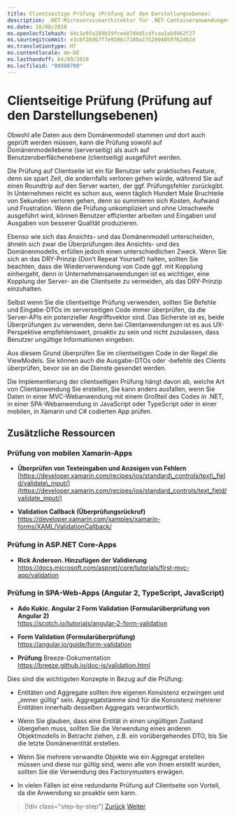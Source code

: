 ```yaml
---
title: Clientseitige Prüfung (Prüfung auf den Darstellungsebenen)
description: .NET-Microservicearchitektur für .NET-Containeranwendungen | Übersicht über wichtige Konzepte für clientseitige Validierungen
ms.date: 10/08/2018
ms.openlocfilehash: 44c1e9fa280b19fcee87d4d1cdfcaa2ab9462f27
ms.sourcegitcommit: e3cbf26d67f7e9286c7108a2752804050762d02d
ms.translationtype: HT
ms.contentlocale: de-DE
ms.lasthandoff: 04/09/2020
ms.locfileid: "80988700"
---
```

# <a name="client-side-validation-validation-in-the-presentation-layers"></a>Clientseitige Prüfung (Prüfung auf den Darstellungsebenen)

Obwohl alle Daten aus dem Domänenmodell stammen und dort auch geprüft werden müssen, kann die Prüfung sowohl auf Domänenmodellebene (serverseitig) als auch auf Benutzeroberflächenebene (clientseitig) ausgeführt werden.

Die Prüfung auf Clientseite ist ein für Benutzer sehr praktisches Feature, denn sie spart Zeit, die andernfalls verloren gehen würde, während Sie auf einen Roundtrip auf den Server warten, der ggf. Prüfungsfehler zurückgibt. In Unternehmen reicht es schon aus, wenn täglich Hundert Male Bruchteile von Sekunden verloren gehen, denn so summieren sich Kosten, Aufwand und Frustration. Wenn die Prüfung unkompliziert und ohne Umschweife ausgeführt wird, können Benutzer effizienter arbeiten und Eingaben und Ausgaben von besserer Qualität produzieren.

Ebenso wie sich das Ansichts- und das Domänenmodell unterscheiden, ähneln sich zwar die Überprüfungen des Ansichts- und des Domänenmodells, erfüllen jedoch einen unterschiedlichen Zweck. Wenn Sie sich an das DRY-Prinzip (Don’t Repeat Yourself) halten, sollten Sie beachten, dass die Wiederverwendung von Code ggf. mit Kopplung einhergeht, denn in Unternehmensanwendungen ist es wichtiger, eine Kopplung der Server- an die Clientseite zu vermeiden, als das DRY-Prinzip einzuhalten.

Selbst wenn Sie die clientseitige Prüfung verwenden, sollten Sie Befehle und Eingabe-DTOs im serverseitigen Code immer überprüfen, da die Server-APIs ein potenzieller Angriffsvektor sind. Das Sicherste ist es, beide Überprüfungen zu verwenden, denn bei Clientanwendungen ist es aus UX-Perspektive empfehlenswert, proaktiv zu sein und nicht zuzulassen, dass Benutzer ungültige Informationen eingeben.

Aus diesem Grund überprüfen Sie im clientseitigen Code in der Regel die ViewModels. Sie können auch die Ausgabe-DTOs oder -befehle des Clients überprüfen, bevor sie an die Dienste gesendet werden.

Die Implementierung der clientseitigen Prüfung hängt davon ab, welche Art von Clientanwendung Sie erstellen, Sie kann anders ausfallen, wenn Sie Daten in einer MVC-Webanwendung mit einem Großteil des Codes in .NET, in einer SPA-Webanwendung in JavaScript oder TypeScript oder in einer mobilen, in Xamarin und C# codierten App prüfen.

## <a name="additional-resources"></a>Zusätzliche Ressourcen

### <a name="validation-in-xamarin-mobile-apps"></a>Prüfung von mobilen Xamarin-Apps

- **Überprüfen von Texteingaben und Anzeigen von Fehlern** \
  [https://developer.xamarin.com/recipes/ios/standard\_controls/text\_field/validate\_input/](https://developer.xamarin.com/recipes/ios/standard_controls/text_field/validate_input/)

- **Validation Callback (Überprüfungsrückruf)**  \
  <https://developer.xamarin.com/samples/xamarin-forms/XAML/ValidationCallback/>

### <a name="validation-in-aspnet-core-apps"></a>Prüfung in ASP.NET Core-Apps

- **Rick Anderson. Hinzufügen der Validierung** \
  <https://docs.microsoft.com/aspnet/core/tutorials/first-mvc-app/validation>

### <a name="validation-in-spa-web-apps-angular-2-typescript-javascript"></a>Prüfung in SPA-Web-Apps (Angular 2, TypeScript, JavaScript)

- **Ado Kukic. Angular 2 Form Validation (Formularüberprüfung von Angular 2)**  \
  <https://scotch.io/tutorials/angular-2-form-validation>

- **Form Validation (Formularüberprüfung)**  \
  <https://angular.io/guide/form-validation>

- **Prüfung** Breeze-Dokumentation \
  <https://breeze.github.io/doc-js/validation.html>

Dies sind die wichtigsten Konzepte in Bezug auf die Prüfung:

- Entitäten und Aggregate sollten ihre eigenen Konsistenz erzwingen und „immer gültig“ sein. Aggregatstämme sind für die Konsistenz mehrerer Entitäten innerhalb desselben Aggregats verantwortlich.

- Wenn Sie glauben, dass eine Entität in einen ungültigen Zustand übergehen muss, sollten Sie die Verwendung eines anderen Objektmodells in Betracht ziehen, z.B. ein vorübergehendes DTO, bis Sie die letzte Domänenentität erstellen.

- Wenn Sie mehrere verwandte Objekte wie ein Aggregat erstellen müssen und diese nur gültig sind, wenn alle von ihnen erstellt wurden, sollten Sie die Verwendung des Factorymusters erwägen.

- In vielen Fällen ist eine redundante Prüfung auf Clientseite von Vorteil, da die Anwendung so proaktiv sein kann.

>[!div class="step-by-step"]
>[Zurück](domain-model-layer-validations.md)
>[Weiter](domain-events-design-implementation.md)
